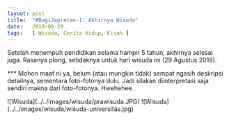 ```yaml
---
layout: post
title:  "#BagiJepretan-1: Akhirnya Wisuda"
date:   2018-08-29
tags:   [ Wisuda, Cerita Hidup, Kisah ]
---
```


<p class="intro"><span class="dropcap">S</span>etelah menempuh pendidikan selama hampir 5 tahun, akhirnya selesai juga. Rasanya plong, setidaknya untuk hari wisuda ini (29 Agustus 2018).</p>
<p>*** Mohon maaf ni ya, belum (atau mungkin tidak) sempat ngasih deskripsi detailnya, sementara foto-fotonya dulu. Jadi silakan diinterpretasi saja sendiri makna dari foto-fotonya. Hwehehee.</p>
![Wisuda](../../images/wisuda/prawisuda.JPG)
![Wisuda](../../images/wisuda/wisuda-universitas.jpg)
